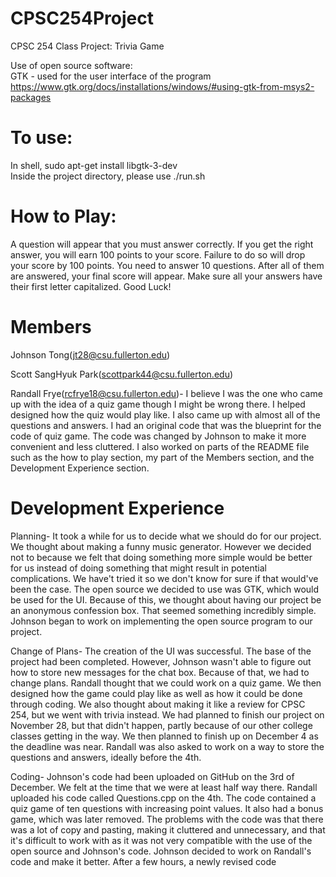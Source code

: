 # CPSC254Project
CPSC 254 Class Project: Trivia Game

Use of open source software: <br/>
GTK - used for the user interface of the program <br/>
https://www.gtk.org/docs/installations/windows/#using-gtk-from-msys2-packages

# To use:
In shell, sudo apt-get install libgtk-3-dev <br/>
Inside the project directory, please use ./run.sh

# How to Play:
A question will appear that you must answer correctly. If you get the right answer, you will earn 100 points to your score. Failure to do so will drop your score by 100 points. 
You need to answer 10 questions. After all of them are answered, your final score will appear. Make sure all your answers have their first letter capitalized.
Good Luck!

# Members
Johnson Tong(jt28@csu.fullerton.edu) <br/>

Scott SangHyuk Park(scottpark44@csu.fullerton.edu) <br/>

Randall Frye(rcfrye18@csu.fullerton.edu)- I believe I was the one who came up with the idea of a quiz game though I might be wrong there. I helped designed how the quiz would play like. I also came up with almost all of the questions and answers. I had an original code that was the blueprint for the code of quiz game. The code was changed by Johnson to make it more convenient and less cluttered. I also worked on parts of the README file such as the how to play section, my part of the Members section, and the Development Experience section. <br/>


# Development Experience 
Planning- It took a while for us to decide what we should do for our project. We thought about making a funny music generator. However we decided not to because we felt that doing something more simple would be better for us instead of doing something that might result in potential complications. We have't tried it so we don't know for sure if that would've been the case. The open source we decided to use was GTK, which would be used for the UI. Because of this, we thought about having our project be an anonymous confession box. That seemed something incredibly simple. Johnson began to work on implementing the open source program to our project. <br/>

Change of Plans- 
The creation of the UI was successful. The base of the project had been completed. However, Johnson wasn't able to figure out how to store new messages for the chat box. Because of that, we had to change plans. Randall thought that we could work on a quiz game. We then designed how the game could play like as well as how it could be done through coding. We also thought about making it like a review for CPSC 254, but we went with trivia instead. We had planned to finish our project on November 28, but that didn't happen, partly because of our other college classes getting in the way. We then planned to finish up on December 4 as the deadline was near. Randall was also asked to work on a way to store the questions and answers, ideally before the 4th. <br/>

Coding-
Johnson's code had been uploaded on GitHub on the 3rd of December. We felt at the time that we were at least half way there. Randall uploaded his code called Questions.cpp on the 4th. The code contained a quiz game of ten questions with increasing point values. It also had a bonus game, which was later removed. The problems with the code was that there was a lot of copy and pasting, making it cluttered and unnecessary, and that it's difficult to work with as it was not very compatible with the use of the open source and Johnson's code. Johnson decided to work on Randall's code and make it better. After a few hours, a newly revised code 



